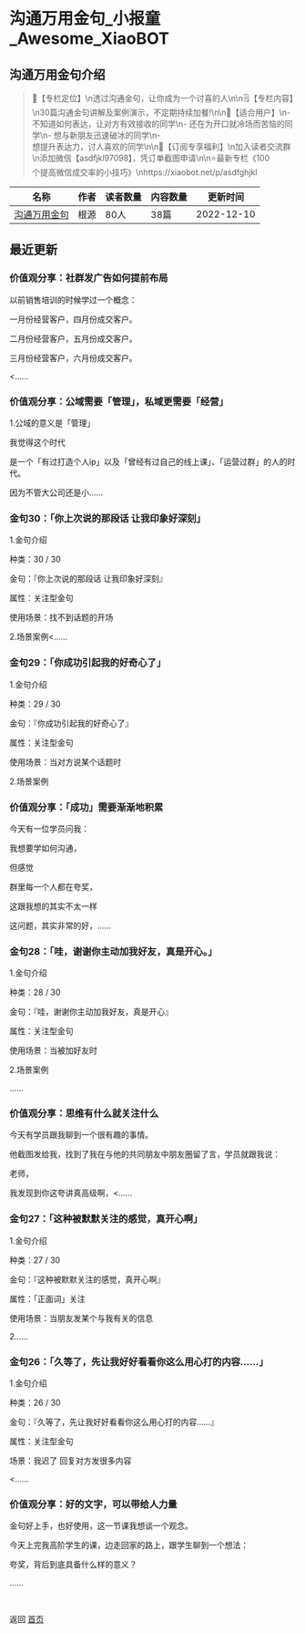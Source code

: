 # 沟通万用金句_小报童_Awesome_XiaoBOT

## 沟通万用金句介绍
> 📌【专栏定位】\n透过沟通金句，让你成为一个讨喜的人\n\n🗒【专栏内容】\n30篇沟通金句讲解及案例演示，不定期持续加餐!\n\n🎯【适合用户】\n-  
不知道如何表达，让对方有效接收的同学\n- 还在为开口就冷场而苦恼的同学\n- 想与新朋友迅速破冰的同学\n-  
想提升表达力，讨人喜欢的同学\n\n🎁【订阅专享福利】\n加入读者交流群\n添加微信【asdfjkl97098】，凭订单截图申请\n\n⭐️最新专栏《100  
个提高微信成交率的小技巧》\nhttps://xiaobot.net/p/asdfghjkl  
  


|名称|作者|读者数量|内容数量|更新时间|
|---|---|---|---|---|
|[沟通万用金句](https://xiaobot.net/p/asdfjkl97098?refer=9c3f1c95-a052-465a-9902-f6d75080262a)|根源|80人|38篇|2022-12-10|

## 最近更新
### 价值观分享：社群发广告如何提前布局

以前销售培训的时候学过一个概念：

一月份经营客户，四月份成交客户。

二月份经营客户，五月份成交客户。

三月份经营客户，六月份成交客户。

<......

### 价值观分享：公域需要「管理」，私域更需要「经营」

1.公域的意义是「管理」

我觉得这个时代

是一个「有过打造个人ip」以及「曾经有过自己的线上课」、「运营过群」的人的时代。

因为不管大公司还是小......

### 金句30：「你上次说的那段话 让我印象好深刻」

1.金句介绍

种类：30 / 30

金句：『你上次说的那段话 让我印象好深刻』

属性：关注型金句

使用场景：找不到话题的开场

2.场景案例<......

### 金句29：「你成功引起我的好奇心了」

1.金句介绍

种类：29 / 30

金句：『你成功引起我的好奇心了』

属性：关注型金句

使用场景：当对方说某个话题时

2.场景案例

### 价值观分享：「成功」需要渐渐地积累

今天有一位学员问我：

我想要学如何沟通，

但感觉

群里每一个人都在夸奖，

这跟我想的其实不太一样

这问题，其实非常的好，......

### 金句28：「哇，谢谢你主动加我好友，真是开心。」

1.金句介绍

种类：28 / 30

金句：『哇，谢谢你主动加我好友，真是开心』

属性：关注型金句

使用场景：当被加好友时

2.场景案例

......

### 价值观分享：思维有什么就关注什么

今天有学员跟我聊到一个很有趣的事情。

他截图发给我，找到了我在与他的共同朋友中朋友圈留了言，学员就跟我说：

老师，

我发现到你这夸讲真高级啊，<......

### 金句27：「这种被默默关注的感觉，真开心啊」

1.金句介绍

种类：27 / 30

金句：『这种被默默关注的感觉，真开心啊』

属性：「正面词」关注

使用场景：当朋友发某个与我有关的信息

2......

### 金句26：「久等了，先让我好好看看你这么用心打的内容……」

1.金句介绍

种类：26 / 30

金句：『久等了，先让我好好看看你这么用心打的内容……』

属性：关注型金句

场景：我迟了 回复对方发很多内容

<......

### 价值观分享：好的文字，可以带给人力量

金句好上手，也好使用，这一节课我想谈一个观念。

今天上完我高阶学生的课，边走回家的路上，跟学生聊到一个想法：

夸奖，背后到底具备什么样的意义？

......


<a href="https://github.com/Reno9527/awesome-xiaobot" style="color: white; text-decoration: none;">awesome-xiaobot</a>

返回 [首页](../README.md)
